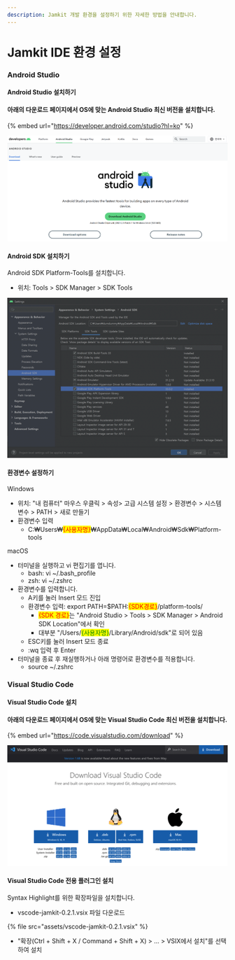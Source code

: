 ```yaml
---
description: Jamkit 개발 환경을 설정하기 위한 자세한 방법을 안내합니다.
---
```


# Jamkit IDE 환경 설정

### Android Studio

#### Android Studio 설치하기

#### 아래의 다운로드 페이지에서 OS에 맞는 Android Studio 최신 버전을 설치합니다.

{% embed url="https://developer.android.com/studio?hl=ko" %}

![](images/android-studio-download-windows.png)

#### Android SDK 설치하기

Android SDK Platform-Tools를 설치합니다.

* 위치: Tools > SDK Manager > SDK Tools

![](images/android-studio-sdk-platform-tools.png)

#### 환경변수 설정하기

Windows

* 위치: "내 컴퓨터" 마우스 우클릭 > 속성> 고급 시스템 설정 > 환경변수 > 시스템 변수 > PATH > 새로 만들기
* 환경변수 입력
  * C:₩Users₩<mark style="color:red;">{사용자명}</mark>₩AppData₩Local₩Android₩Sdk₩Platform-tools

macOS

* 터미널을 실행하고 vi 편집기를 엽니다.
  * bash: vi \~/.bash\_profile
  * zsh: vi \~/.zshrc
* 환경변수를 입력합니다.
  * A키를 눌러 Insert 모드 진입
  * 환경변수 입력: export PATH=$PATH:<mark style="color:red;">{SDK경로}</mark>/platform-tools/
    * <mark style="color:red;">{SDK 경로}</mark>는 "Android Studio > Tools > SDK Manager > Android SDK Location"에서 확인
    * 대부분 "/Users/<mark style="color:green;">{사용자명}</mark>/Library/Android/sdk"로 되어 있음
  * ESC키를 눌러 Insert 모드 종료
  * :wq 입력 후 Enter
* 터미널을 종료 후 재실행하거나 아래 명령어로 환경변수를 적용합니다.
  * source \~/.zshrc

### Visual Studio Code

#### Visual Studio Code 설치

#### 아래의 다운로드 페이지에서 OS에 맞는 Visual Studio Code 최신 버전을 설치합니다.

{% embed url="https://code.visualstudio.com/download" %}

![](images/vs-code-download.png)

#### Visual Studio Code 전용 플러그인 설치

Syntax Highlight를 위한 확장파일을 설치합니다.

* vscode-jamkit-0.2.1.vsix 파일 다운로드

{% file src="assets/vscode-jamkit-0.2.1.vsix" %}

* "확장(Ctrl + Shift + X / Command + Shift + X) > ... > VSIX에서 설치"를 선택하여 설치
